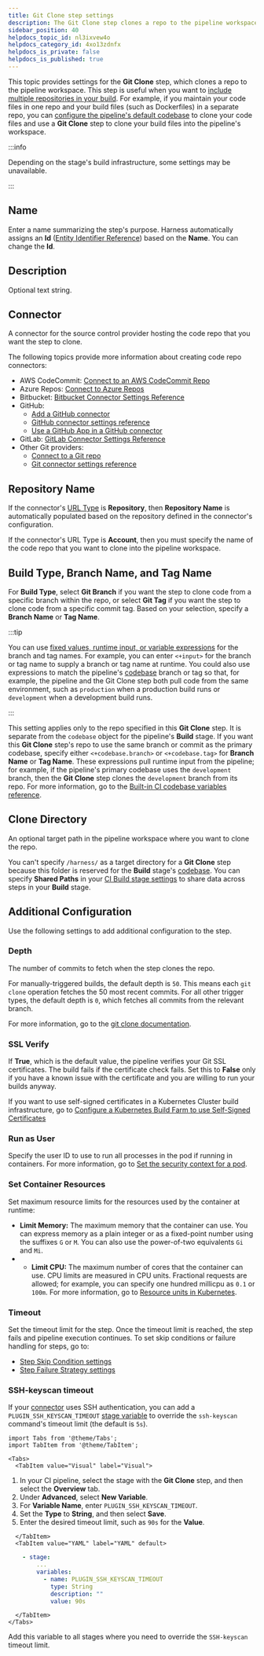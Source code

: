 ```yaml
---
title: Git Clone step settings
description: The Git Clone step clones a repo to the pipeline workspace.
sidebar_position: 40
helpdocs_topic_id: nl3ixvew4o
helpdocs_category_id: 4xo13zdnfx
helpdocs_is_private: false
helpdocs_is_published: true
---
```


This topic provides settings for the **Git Clone** step, which clones a repo to the pipeline workspace. This step is useful when you want to [include multiple repositories in your build](../use-ci/codebase-configuration/clone-and-process-multiple-codebases-in-the-same-pipeline.md). For example, if you maintain your code files in one repo and your build files (such as Dockerfiles) in a separate repo, you can [configure the pipeline's default codebase](../use-ci/codebase-configuration/create-and-configure-a-codebase.md) to clone your code files and use a **Git Clone** step to clone your build files into the pipeline's workspace.

:::info

Depending on the stage's build infrastructure, some settings may be unavailable.

:::

## Name

Enter a name summarizing the step's purpose. Harness automatically assigns an **Id** ([Entity Identifier Reference](../../platform/20_References/entity-identifier-reference.md)) based on the **Name**. You can change the **Id**.

## Description

Optional text string.

## Connector

A connector for the source control provider hosting the code repo that you want the step to clone.

The following topics provide more information about creating code repo connectors:

* AWS CodeCommit: [Connect to an AWS CodeCommit Repo](/docs/platform/Connectors/Code-Repositories/connect-to-code-repo#add-aws-codecommit-repo)
* Azure Repos: [Connect to Azure Repos](/docs/platform/Connectors/Code-Repositories/connect-to-a-azure-repo)
* Bitbucket: [Bitbucket Connector Settings Reference](/docs/platform/Connectors/Code-Repositories/ref-source-repo-provider/bitbucket-connector-settings-reference)
* GitHub:
  * [Add a GitHub connector](/docs/platform/Connectors/Code-Repositories/add-a-git-hub-connector)
  * [GitHub connector settings reference](/docs/platform/Connectors/Code-Repositories/ref-source-repo-provider/git-hub-connector-settings-reference)
  * [Use a GitHub App in a GitHub connector](/docs/platform/Connectors/Code-Repositories/git-hub-app-support)
* GitLab: [GitLab Connector Settings Reference](/docs/platform/Connectors/Code-Repositories/ref-source-repo-provider/git-lab-connector-settings-reference)
* Other Git providers:
  * [Connect to a Git repo](/docs/platform/Connectors/Code-Repositories/connect-to-code-repo)
  * [Git connector settings reference](/docs/platform/Connectors/Code-Repositories/ref-source-repo-provider/git-connector-settings-reference)

## Repository Name

If the connector's [URL Type](/docs/platform/Connectors/Code-Repositories/ref-source-repo-provider/git-connector-settings-reference#url-type) is **Repository**, then **Repository Name** is automatically populated based on the repository defined in the connector's configuration.

If the connector's URL Type is **Account**, then you must specify the name of the code repo that you want to clone into the pipeline workspace.

## Build Type, Branch Name, and Tag Name

For **Build Type**, select **Git Branch** if you want the step to clone code from a specific branch within the repo, or select **Git Tag** if you want the step to clone code from a specific commit tag. Based on your selection, specify a **Branch Name** or **Tag Name**.

:::tip

You can use [fixed values, runtime input, or variable expressions](/docs/platform/references/runtime-inputs/) for the branch and tag names. For example, you can enter `<+input>` for the branch or tag name to supply a branch or tag name at runtime. You could also use expressions to match the pipeline's [codebase](../use-ci/codebase-configuration/create-and-configure-a-codebase.md) branch or tag so that, for example, the pipeline and the Git Clone step both pull code from the same environment, such as `production` when a production build runs or `development` when a development build runs.

:::

This setting applies only to the repo specified in this **Git Clone** step. It is separate from the `codebase` object for the pipeline's **Build** stage. If you want this **Git Clone** step's repo to use the same branch or commit as the primary codebase, specify either `<+codebase.branch>` or `<+codebase.tag>` for **Branch Name** or **Tag Name**. These expressions pull runtime input from the pipeline; for example, if the pipeline's primary codebase uses the `development` branch, then the **Git Clone** step clones the `development` branch from its repo. For more information, go to the [Built-in CI codebase variables reference](../use-ci/codebase-configuration/built-in-cie-codebase-variables-reference.md).

## Clone Directory

An optional target path in the pipeline workspace where you want to clone the repo.

You can't specify `/harness/` as a target directory for a **Git Clone** step because this folder is reserved for the **Build** stage's [codebase](../use-ci/codebase-configuration/create-and-configure-a-codebase.md). You can specify **Shared Paths** in your [CI Build stage settings](../use-ci/set-up-build-infrastructure/ci-stage-settings.md) to share data across steps in your **Build** stage.

## Additional Configuration

Use the following settings to add additional configuration to the step.

### Depth

The number of commits to fetch when the step clones the repo.

For manually-triggered builds, the default depth is `50`. This means each `git clone` operation fetches the 50 most recent commits. For all other trigger types, the default depth is `0`, which fetches all commits from the relevant branch.

For more information, go to the [git clone documentation](https://git-scm.com/docs/git-clone).

### SSL Verify

If **True**, which is the default value, the pipeline verifies your Git SSL certificates. The build fails if the certificate check fails. Set this to **False** only if you have a known issue with the certificate and you are willing to run your builds anyway.

If you want to use self-signed certificates in a Kubernetes Cluster build infrastructure, go to [Configure a Kubernetes Build Farm to use Self-Signed Certificates](../use-ci/set-up-build-infrastructure/k8s-build-infrastructure/configure-a-kubernetes-build-farm-to-use-self-signed-certificates.md)

### Run as User

Specify the user ID to use to run all processes in the pod if running in containers. For more information, go to [Set the security context for a pod](https://kubernetes.io/docs/tasks/configure-pod-container/security-context/#set-the-security-context-for-a-pod).

### Set Container Resources

Set maximum resource limits for the resources used by the container at runtime:

* **Limit Memory:** The maximum memory that the container can use. You can express memory as a plain integer or as a fixed-point number using the suffixes `G` or `M`. You can also use the power-of-two equivalents `Gi` and `Mi`.
* * **Limit CPU:** The maximum number of cores that the container can use. CPU limits are measured in CPU units. Fractional requests are allowed; for example, you can specify one hundred millicpu as `0.1` or `100m`. For more information, go to [Resource units in Kubernetes](https://kubernetes.io/docs/concepts/configuration/manage-resources-containers/#resource-units-in-kubernetes).

### Timeout

Set the timeout limit for the step. Once the timeout limit is reached, the step fails and pipeline execution continues. To set skip conditions or failure handling for steps, go to:

* [Step Skip Condition settings](/docs/platform/8_Pipelines/w_pipeline-steps-reference/step-skip-condition-settings.md)
* [Step Failure Strategy settings](../../platform/8_Pipelines/w_pipeline-steps-reference/step-failure-strategy-settings.md)

### SSH-keyscan timeout

If your [connector](#connector) uses SSH authentication, you can add a `PLUGIN_SSH_KEYSCAN_TIMEOUT` [stage variable](/docs/platform/pipelines/add-a-stage/#option-stage-variables) to override the `ssh-keyscan` command's timeout limit (the default is `5s`).

```mdx-code-block
import Tabs from '@theme/Tabs';
import TabItem from '@theme/TabItem';
```
```mdx-code-block
<Tabs>
  <TabItem value="Visual" label="Visual">
```

1. In your CI pipeline, select the stage with the **Git Clone** step, and then select the **Overview** tab.
2. Under **Advanced**, select **New Variable**.
3. For **Variable Name**, enter `PLUGIN_SSH_KEYSCAN_TIMEOUT`.
4. Set the **Type** to **String**, and then select **Save**.
5. Enter the desired timeout limit, such as `90s` for the **Value**.

```mdx-code-block
  </TabItem>
  <TabItem value="YAML" label="YAML" default>
```

```yaml
    - stage:
        ...
        variables:
          - name: PLUGIN_SSH_KEYSCAN_TIMEOUT
            type: String
            description: ""
            value: 90s
```

```mdx-code-block
  </TabItem>
</Tabs>
```

Add this variable to all stages where you need to override the `SSH-keyscan` timeout limit.
